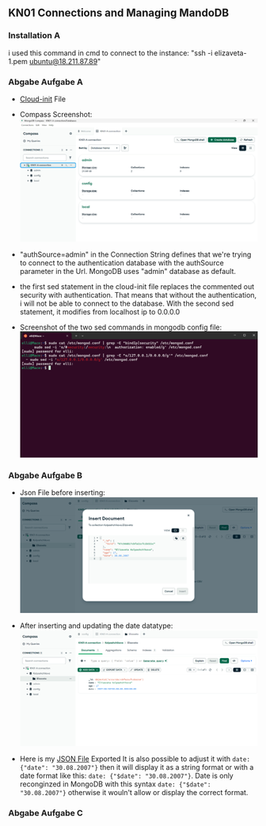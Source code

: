 ## KN01 Connections and Managing MandoDB

### Installation A

i used this command in cmd to connect to the instance: "ssh -i elizaveta-1.pem ubuntu@18.211.87.89"

### Abgabe Aufgabe A
- [Cloud-init](./cloudinit-mongodb.yaml) File

- Compass Screenshot:
![KN01CompassConnection](./KN01AStringConnection.png)

- "authSource=admin" in the Connection String defines that we're trying to connect to the authentication database with the authSource parameter in the Url. MongoDB uses "admin" database as default.

- the first sed statement in the cloud-init file replaces the commented out security with authentication. That means that without the authentication, i will not be able to connect to the database. With the second sed statement, it modifies from localhost ip to 0.0.0.0

- Screenshot of the two sed commands in mongodb config file:
![screenshot](./mongodb-config-sed-command-output.png)

### Abgabe Aufgabe B
- Json File before inserting:
![screenshot](./json-document-mongodb.png)

- After inserting and updating the date datatype:
![screenshot](adjusted-date-connectionandDB-visible.png)

- Here is my [JSON File](./Kolpashchikova.Elizaveta-MongoDB.json) Exported
It is also possible to adjust it with ``date: {"date": "30.08.2007"}`` then it will display it as a string format or with a date format like this: ``date: {"$date": "30.08.2007"}``.
Date is only reconginzed in MongoDB with this syntax ``date: {"$date": "30.08.2007"}`` otherwise it wouln't allow or display the correct format.

### Abgabe Aufgabe C
